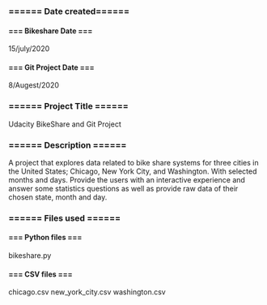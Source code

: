 ### ====== Date created======
#### === Bikeshare Date ===
15/july/2020
#### === Git Project Date ===
8/Augest/2020

### ====== Project Title ======
Udacity BikeShare and Git Project

### ====== Description ======
A project that explores data related to bike share systems for three cities in the United States; Chicago, New York City, and Washington. With selected months and days. Provide the users with an interactive experience and answer some statistics questions as well as provide raw data of their chosen state, month and day. 

### ====== Files used ======
#### === Python files ===
bikeshare.py
#### === CSV files ===
chicago.csv
new_york_city.csv
washington.csv

